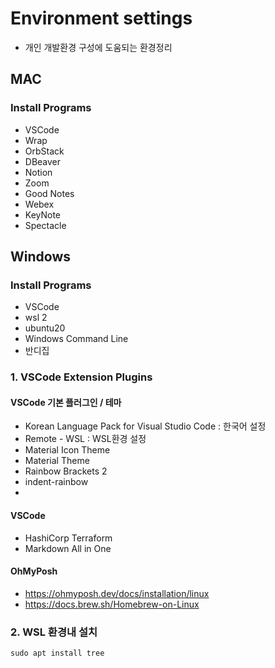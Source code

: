 # Environment settings
- 개인 개발환경 구성에 도움되는 환경정리 

## MAC
### Install Programs
- VSCode
- Wrap
- OrbStack
- DBeaver
- Notion
- Zoom
- Good Notes
- Webex
- KeyNote
- Spectacle

## Windows 
### Install Programs
- VSCode
- wsl 2
 - ubuntu20
 - Windows Command Line
- 반디집

### 1. VSCode Extension Plugins
#### VSCode 기본 플러그인 / 테마
 - Korean Language Pack for Visual Studio Code : 한국어 설정
 - Remote - WSL : WSL환경 설정
 - Material Icon Theme
 - Material Theme
 - Rainbow Brackets 2
 - indent-rainbow
 - 
#### VSCode
 - HashiCorp Terraform
 - Markdown All in One

#### OhMyPosh
 - https://ohmyposh.dev/docs/installation/linux
 - https://docs.brew.sh/Homebrew-on-Linux

### 2. WSL 환경내 설치
  ```shl
  sudo apt install tree
  ```
